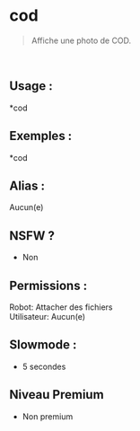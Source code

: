 # cod

> Affiche une photo de COD.

<br>

## Usage :

*cod

## Exemples :

*cod

## Alias :

Aucun(e)

## NSFW ?

- Non

## Permissions :

Robot: Attacher des fichiers
<br>
Utilisateur: Aucun(e)

## Slowmode :

- 5 secondes

## Niveau Premium

- Non premium